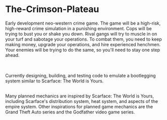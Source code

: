 # The-Crimson-Plateau
Early development neo-western crime game. The game will be a high-risk, high-reward crime simulation in a punishing environment. Cops will be trying to bust you or shake you down. Rival gangs will try to muscle in on your turf and sabotage your operations. To combat them, you need to keep making money, upgrade your operations, and hire experienced henchmen. Your enemies will be trying to do the same, so you'll need to stay one step ahead.  

<br />
<br />
Currently designing, building, and testing code to emulate a bootlegging system similar to Scarface: The World is Yours.

<br />
<br />

Many planned mechanics are inspired by Scarface: The World is Yours, including Scarface's distribution system, heat system, and aspects of the empire system. Other inspirations for planned game mechanics are the Grand Theft Auto series and the Godfather video game series.
